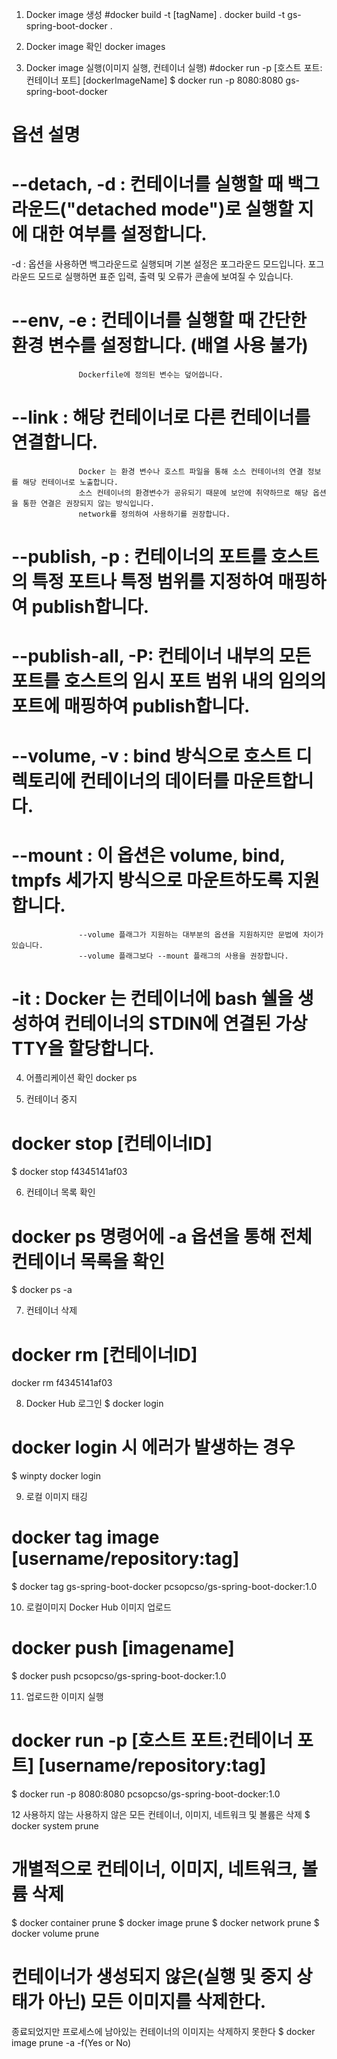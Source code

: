 1. Docker image 생성
#docker build -t [tagName] .
docker build -t gs-spring-boot-docker .

2. Docker image 확인
docker images

3. Docker image 실행(이미지 실행, 컨테이너 실행)
#docker run -p [호스트 포트:컨테이너 포트] [dockerImageName]
$ docker run -p 8080:8080 gs-spring-boot-docker

# 옵션 설명
# --detach, -d 	 : 컨테이너를 실행할 때 백그라운드("detached mode")로 실행할 지에 대한 여부를 설정합니다.
  -d 		 : 옵션을 사용하면 백그라운드로 실행되며 기본 설정은 포그라운드 모드입니다.
                   포그라운드 모드로 실행하면 표준 입력, 출력 및 오류가 콘솔에 보여질 수 있습니다.
# --env, -e	 : 컨테이너를 실행할 때 간단한 환경 변수를 설정합니다. (배열 사용 불가)
                   Dockerfile에 정의된 변수는 덮어씁니다.
# --link	 : 해당 컨테이너로 다른 컨테이너를 연결합니다.
                   Docker 는 환경 변수나 호스트 파일을 통해 소스 컨테이너의 연결 정보를 해당 컨테이너로 노출합니다.
                   소스 컨테이너의 환경변수가 공유되기 때문에 보안에 취약하므로 해당 옵션을 통한 연결은 권장되지 않는 방식입니다.
                   network를 정의하여 사용하기를 권장합니다.
# --publish, -p	 : 컨테이너의 포트를 호스트의 특정 포트나 특정 범위를 지정하여 매핑하여 publish합니다.
# --publish-all, -P: 컨테이너 내부의 모든 포트를 호스트의 임시 포트 범위 내의 임의의 포트에 매핑하여 publish합니다.
# --volume, -v	 : bind 방식으로 호스트 디렉토리에 컨테이너의 데이터를 마운트합니다.
# --mount	 : 이 옵션은 volume, bind, tmpfs 세가지 방식으로 마운트하도록 지원합니다.
                   --volume 플래그가 지원하는 대부분의 옵션을 지원하지만 문법에 차이가 있습니다.
                   --volume 플래그보다 --mount 플래그의 사용을 권장합니다.
# -it		 : Docker 는 컨테이너에 bash 쉘을 생성하여 컨테이너의 STDIN에 연결된 가상 TTY을 할당합니다.

4. 어플리케이션 확인
docker ps

5. 컨테이너 중지
# docker stop [컨테이너ID]
$ docker stop f4345141af03

6. 컨테이너 목록 확인
# docker ps 명령어에 -a 옵션을 통해 전체 컨테이너 목록을 확인
$ docker ps -a

7. 컨테이너 삭제
# docker rm [컨테이너ID]
docker rm f4345141af03

8. Docker Hub 로그인
 $ docker login
 # docker login 시 에러가 발생하는 경우
 $ winpty docker login

9. 로컬 이미지 태깅
 # docker tag image [username/repository:tag]
 $ docker tag gs-spring-boot-docker pcsopcso/gs-spring-boot-docker:1.0

10. 로컬이미지 Docker Hub 이미지 업로드
 # docker push [imagename]
 $ docker push pcsopcso/gs-spring-boot-docker:1.0 

11. 업로드한 이미지 실행
 # docker run -p [호스트 포트:컨테이너 포트] [username/repository:tag]  
 $ docker run -p 8080:8080 pcsopcso/gs-spring-boot-docker:1.0 

12 사용하지 않는 사용하지 않은 모든 컨테이너, 이미지, 네트워크 및 볼륨은 삭제
 $ docker system prune
 
 # 개별적으로 컨테이너, 이미지, 네트워크, 볼륨 삭제
 $ docker container prune
 $ docker image prune
 $ docker network prune
 $ docker volume prune

 # 컨테이너가 생성되지 않은(실행 및 중지 상태가 아닌) 모든 이미지를 삭제한다. 
   종료되었지만 프로세스에 남아있는 컨테이너의 이미지는 삭제하지 못한다
 $ docker image prune -a -f(Yes or No)